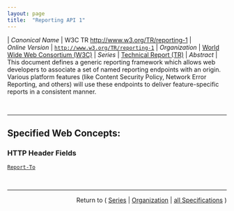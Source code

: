 ```yaml
---
layout: page
title:  "Reporting API 1"
---
```


| *Canonical Name* | W3C TR http://www.w3.org/TR/reporting-1
| *Online Version* | [`http://www.w3.org/TR/reporting-1`](http://www.w3.org/TR/reporting-1)
| *Organization* | [World Wide Web Consortium (W3C)](..  "List of specification series by this organization")
| *Series* | [Technical Report (TR)](.  "List of specifications in this series")
| *Abstract* | This document defines a generic reporting framework which allows web developers to associate a set of named reporting endpoints with an origin. Various platform features (like Content Security Policy, Network Error Reporting, and others) will use these endpoints to deliver feature-specific reports in a consistent manner.

<br/>
<hr/>

## Specified Web Concepts:

### HTTP Header Fields

[`Report-To`](/concepts/http-header/Report-To "The Report-To HTTP response header field instructs the user agent to store reporting endpoints for an origin.")



<br/>
<hr/>

<p style="text-align: right">Return to ( <a href="./">Series</a> | <a href="../">Organization</a> | <a href="../../">all Specifications</a> )</p>